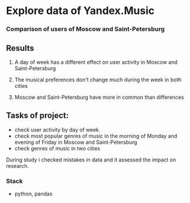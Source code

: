 # Explore data of Yandex.Music
### Comparison of users of Moscow and Saint-Petersburg
## Results
1. A day of week has a different effect on user activity in Moscow and Saint-Petersburg

2. The musical preferences don't change much during the week in both cities

3. Moscow and Saint-Petersburg have more in common than differences
## Tasks of project:
- check user activity by day of week.
- check most popular genres of music in the morning of Monday and evening of Friday in Moscow and Saint-Petersburg
- check genres of music in two cities

During study i checked mistakes in data and it assessed the impact on research.
### Stack
- python, pandas
